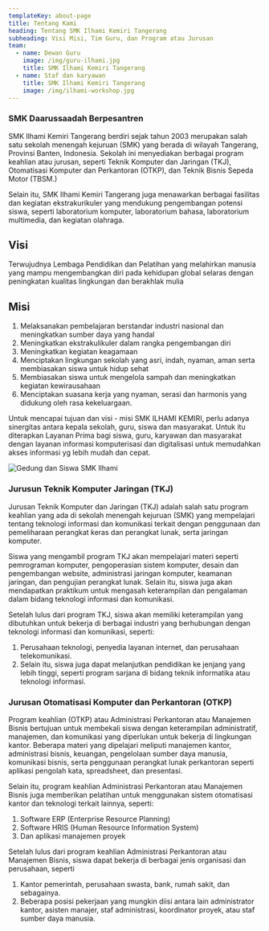 ```yaml
---
templateKey: about-page
title: Tentang Kami
heading: Tentang SMK Ilhami Kemiri Tangerang
subheading: Visi Misi, Tim Guru, dan Program atau Jurusan
team:
  - name: Dewan Guru
    image: /img/guru-ilhami.jpg
    title: SMK Ilhami Kemiri Tangerang
  - name: Staf dan karyawan
    title: SMK Ilhami Kemiri Tangerang
    image: /img/ilhami-workshop.jpg
---
```

### **SMK Daarussaadah Berpesantren**

SMK Ilhami Kemiri Tangerang berdiri sejak tahun 2003 merupakan salah satu sekolah menengah kejuruan (SMK) yang berada di wilayah Tangerang, Provinsi Banten, Indonesia. Sekolah ini menyediakan berbagai program keahlian atau jurusan, seperti Teknik Komputer dan Jaringan (TKJ), Otomatisasi Komputer dan Perkantoran (OTKP), dan Teknik Bisnis Sepeda Motor (TBSM.) 

Selain itu, SMK Ilhami Kemiri Tangerang juga menawarkan berbagai fasilitas dan kegiatan ekstrakurikuler yang mendukung pengembangan potensi siswa, seperti laboratorium komputer, laboratorium bahasa, laboratorium multimedia, dan kegiatan olahraga.

## **Visi**

Terwujudnya Lembaga Pendidikan dan Pelatihan yang melahirkan manusia yang mampu mengembangkan diri pada kehidupan global selaras dengan peningkatan kualitas lingkungan dan berakhlak mulia

## **Misi**

1. Melaksanakan pembelajaran berstandar industri nasional dan meningkatkan sumber daya yang handal
2. Meningkatkan ekstrakulikuler dalam rangka pengembangan diri
3. Meningkatkan kegiatan keagamaan
4. Menciptakan lingkungan sekolah yang asri, indah, nyaman, aman serta membiasakan siswa untuk hidup sehat
5. Membiasakan siswa untuk mengelola sampah dan meningkatkan kegiatan kewirausahaan
6. Menciptakan suasana kerja yang nyaman, serasi dan harmonis yang didukung oleh rasa kekeluargaan.

Untuk mencapai tujuan dan visi - misi SMK ILHAMI KEMIRI, perlu adanya sinergitas antara kepala sekolah, guru, siswa dan masyarakat. Untuk itu diterapkan Layanan Prima bagi siswa, guru, karyawan dan masyarakat dengan layanan informasi komputerisasi dan digitalisasi untuk memudahkan akses informasi yg lebih mudah dan cepat.

![Gedung dan Siswa SMK Ilhami](/img/ilhami-gedung-siswa.jpg "Gedung Sekolah, Lapangan dan Siswa SMK Ilhami")

### Jurusun Teknik Komputer Jaringan (TKJ)

Jurusan Teknik Komputer dan Jaringan (TKJ) adalah salah satu program keahlian yang ada di sekolah menengah kejuruan (SMK) yang mempelajari tentang teknologi informasi dan komunikasi terkait dengan penggunaan dan pemeliharaan perangkat keras dan perangkat lunak, serta jaringan komputer.

Siswa yang mengambil program TKJ akan mempelajari materi seperti pemrograman komputer, pengoperasian sistem komputer, desain dan pengembangan website, administrasi jaringan komputer, keamanan jaringan, dan pengujian perangkat lunak. Selain itu, siswa juga akan mendapatkan praktikum untuk mengasah keterampilan dan pengalaman dalam bidang teknologi informasi dan komunikasi.

Setelah lulus dari program TKJ, siswa akan memiliki keterampilan yang dibutuhkan untuk bekerja di berbagai industri yang berhubungan dengan teknologi informasi dan komunikasi, seperti:

1. Perusahaan teknologi, penyedia layanan internet, dan perusahaan telekomunikasi. 
2. Selain itu, siswa juga dapat melanjutkan pendidikan ke jenjang yang lebih tinggi, seperti program sarjana di bidang teknik informatika atau teknologi informasi.

### Jurusan Otomatisasi Komputer dan Perkantoran (OTKP)

Program keahlian (OTKP) atau Administrasi Perkantoran atau Manajemen Bisnis bertujuan untuk membekali siswa dengan keterampilan administratif, manajemen, dan komunikasi yang diperlukan untuk bekerja di lingkungan kantor. Beberapa materi yang dipelajari meliputi manajemen kantor, administrasi bisnis, keuangan, pengelolaan sumber daya manusia, komunikasi bisnis, serta penggunaan perangkat lunak perkantoran seperti aplikasi pengolah kata, spreadsheet, dan presentasi.

Selain itu, program keahlian Administrasi Perkantoran atau Manajemen Bisnis juga memberikan pelatihan untuk menggunakan sistem otomatisasi kantor dan teknologi terkait lainnya, seperti:

1. Software ERP (Enterprise Resource Planning) 
2. Software HRIS (Human Resource Information System)
3. Dan aplikasi manajemen proyek

Setelah lulus dari program keahlian Administrasi Perkantoran atau Manajemen Bisnis, siswa dapat bekerja di berbagai jenis organisasi dan perusahaan, seperti 

1. Kantor pemerintah, perusahaan swasta, bank, rumah sakit, dan sebagainya. 
2. Beberapa posisi pekerjaan yang mungkin diisi antara lain administrator kantor, asisten manajer, staf administrasi, koordinator proyek, atau staf sumber daya manusia.